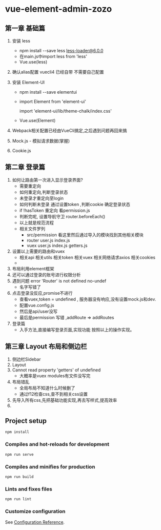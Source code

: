 # vue-element-admin-zozo

## 第一章 基础篇

1. 安装 less 

   - npm install --save less less-loader@6.0.0
   - 在main.js中import less from 'less'
   - Vue.use(less)

2. 确认alias配置 vuecli4 已经自带 不需要自己配置

3. 安装 Element-UI

   - npm install --save elementui

   - import Element from 'element-ui'

     import 'element-ui/lib/theme-chalk/index.css'

   - Vue.use(Element)

4. Webpack相关配置已经由VueCli搞定,之后遇到问题再回来搞

5. Mock.js - 模拟请求数据(掌握)

6. Cookie.js

## 第二章 登录篇

1. 如何让路由第一次进入显示登录界面?
   - 需要重定向
   - 如何重定向,判断登录状态
   - 未登录才重定向至login
   - 如何判断未登录 通过设置token ,判断cookie 确定登录状态
   - if !hasToken 重定向 看permission.js
   - 判断完呢, 设置导航守卫 router.beforeEach()
   - 以上就是规范流程
   - 相关文件罗列 
     - src/permission 看这里然后通过导入的模块找到其他相关模块
     - router user.js index.js
     - vuex user.js index.js getters.js
2. 设置以上需要的路由和vuex
   - 相关api 相关utils 相关token 相关vuex 相关网络请求axios 相关cookies
   - 
3. 布局利用element框架
4.  还可以通过登录的账号进行权限分析
5. 遇到问题  error  'Router' is not defined  no-undef
   - 名字写错了
6. 点击登录没反应,promise不进行
   - 查看vuex,token = undefined , 服务器没有响应,没有设置mock.js和dev.
   - 配置vue.config.js
   - 然后是api/user没写
   - 最后是permission 写错 ,addRoute => addRoutes
7. 登录篇 
   - 入手方法,直接编写登录页面,实现功能 按照以上的操作实现。

## 第三章 Layout 布局和侧边栏

1. 侧边栏Sidebar
2. Layout
3. Cannot read property 'getters' of undefined
   - 大概率是vuex modules有文件没写完
4. 布局错乱
   - 全局布局不知道什么时候删了
   - 通过f12检查css,查不到相关css设置
5. 先导入所有css,先把基础功能实现,再去写样式,提高效率
6. 

## Project setup
```
npm install
```

### Compiles and hot-reloads for development
```
npm run serve
```

### Compiles and minifies for production
```
npm run build
```

### Lints and fixes files
```
npm run lint
```

### Customize configuration
See [Configuration Reference](https://cli.vuejs.org/config/).

